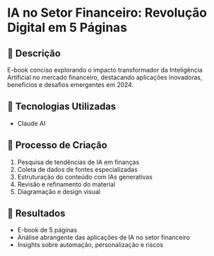  # IA no Setor Financeiro: Revolução Digital em 5 Páginas

## 📒 Descrição 
E-book conciso explorando o impacto transformador da Inteligência Artificial no mercado financeiro, destacando aplicações inovadoras, benefícios e desafios emergentes em 2024.

## 🤖 Tecnologias Utilizadas 
- Claude AI

## 🧐 Processo de Criação
1. Pesquisa de tendências de IA em finanças
2. Coleta de dados de fontes especializadas
3. Estruturação do conteúdo com IAs generativas
4. Revisão e refinamento do material
5. Diagramação e design visual

## 🚀 Resultados
- E-book de 5 páginas
- Análise abrangente das aplicações de IA no setor financeiro
- Insights sobre automação, personalização e riscos
